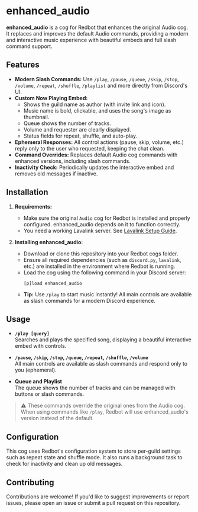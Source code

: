 # enhanced_audio

**enhanced_audio** is a cog for Redbot that enhances the original Audio cog. It replaces and improves the default Audio commands, providing a modern and interactive music experience with beautiful embeds and full slash command support.

## Features

- **Modern Slash Commands:** Use `/play`, `/pause`, `/queue`, `/skip`, `/stop`, `/volume`, `/repeat`, `/shuffle`, `/playlist` and more directly from Discord's UI.
- **Custom Now Playing Embed:**
  - Shows the guild name as author (with invite link and icon).
  - Music name is bold, clickable, and uses the song's image as thumbnail.
  - Queue shows the number of tracks.
  - Volume and requester are clearly displayed.
  - Status fields for repeat, shuffle, and auto-play.
- **Ephemeral Responses:** All control actions (pause, skip, volume, etc.) reply only to the user who requested, keeping the chat clean.
- **Command Overrides:** Replaces default Audio cog commands with enhanced versions, including slash commands.
- **Inactivity Check:** Periodically updates the interactive embed and removes old messages if inactive.

## Installation

1. **Requirements:**  
   - Make sure the original `Audio` cog for Redbot is installed and properly configured. enhanced_audio depends on it to function correctly.
   - You need a working Lavalink server. See [Lavalink Setup Guide](https://github.com/freyacodes/Lavalink#server-setup).

2. **Installing enhanced_audio:**  
   - Download or clone this repository into your Redbot cogs folder.
   - Ensure all required dependencies (such as `discord.py`, `lavalink`, etc.) are installed in the environment where Redbot is running.
   - Load the cog using the following command in your Discord server:  
     ```
     [p]load enhanced_audio
     ```
   - **Tip:** Use `/play` to start music instantly! All main controls are available as slash commands for a modern Discord experience.

## Usage

- **`/play [query]`**  
  Searches and plays the specified song, displaying a beautiful interactive embed with controls.

- **`/pause`, `/skip`, `/stop`, `/queue`, `/repeat`, `/shuffle`, `/volume`**  
  All main controls are available as slash commands and respond only to you (ephemeral).

- **Queue and Playlist**  
  The queue shows the number of tracks and can be managed with buttons or slash commands.

> ⚠️ These commands override the original ones from the Audio cog. When using commands like `/play`, Redbot will use enhanced_audio's version instead of the default.

## Configuration

This cog uses Redbot's configuration system to store per-guild settings such as repeat state and shuffle mode. It also runs a background task to check for inactivity and clean up old messages.

## Contributing

Contributions are welcome! If you'd like to suggest improvements or report issues, please open an issue or submit a pull request on this repository.
